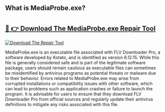 ## What is MediaProbe.exe? 

# <h2><a href="https://exedetect.com/download.php?MediaProbe.exe">🔗 👉 Download The MediaProbe.exe Repair Tool</a></h2>

[![Download The Repair Tool](https://exedetect.com/download-button.jpg)](https://exedetect.com/download.php?MediaProbe.exe)

MediaProbe.exe is an executable file associated with FLV Downloader Pro, a software developed by Kotato, and is identified as version 6.12.15. While this file is generally considered safe and is part of the legitimate software package, users should remain cautious as executable files can sometimes be misidentified by antivirus programs as potential threats or malware due to their behavior. Errors related to MediaProbe.exe may arise from corrupted installations or compatibility issues with other software, which can lead to problems such as application crashes or failure to launch the program. It is advisable for users to ensure that they download FLV Downloader Pro from official sources and regularly update their antivirus definitions to mitigate any risks associated with this file.